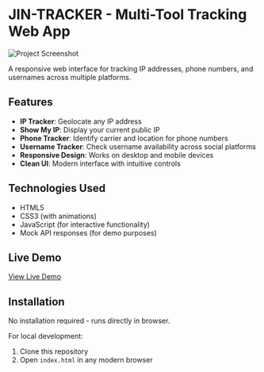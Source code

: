 # JIN-TRACKER - Multi-Tool Tracking Web App

![Project Screenshot](https://i.imgur.com/JK9yZ8X.png)

A responsive web interface for tracking IP addresses, phone numbers, and usernames across multiple platforms.

## Features

- **IP Tracker**: Geolocate any IP address
- **Show My IP**: Display your current public IP
- **Phone Tracker**: Identify carrier and location for phone numbers
- **Username Tracker**: Check username availability across social platforms
- **Responsive Design**: Works on desktop and mobile devices
- **Clean UI**: Modern interface with intuitive controls

## Technologies Used

- HTML5
- CSS3 (with animations)
- JavaScript (for interactive functionality)
- Mock API responses (for demo purposes)

## Live Demo

[View Live Demo](https://frnwot.github.io/Bkash-info/)

## Installation

No installation required - runs directly in browser.

For local development:
1. Clone this repository
2. Open `index.html` in any modern browser

